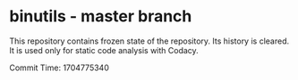 # binutils - master branch

This repository contains frozen state of the repository.
Its history is cleared. It is used only for static code
analysis with Codacy.

Commit Time: 1704775340